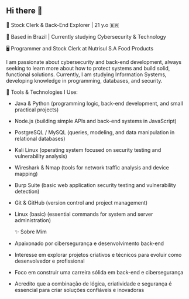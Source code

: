 ## Hi there 👋

🎨 Stock Clerk & Back-End Explorer | 21 y.o 🇧🇷

📍 Based in Brazil | Currently studying Cybersecurity & Technology

🖥️ Programmer and Stock Clerk at Nutrisul S.A Food Products

I am passionate about cybersecurity and back-end development, always seeking to learn more about how to protect systems and build solid, functional solutions.
Currently, I am studying Information Systems, developing knowledge in programming, databases, and security.

💼 Tools & Technologies I Use:

- Java & Python (programming logic, back-end development, and small practical projects)
- Node.js (building simple APIs and back-end systems in JavaScript)
- PostgreSQL / MySQL (queries, modeling, and data manipulation in relational databases)
- Kali Linux (operating system focused on security testing and vulnerability analysis)
- Wireshark & Nmap (tools for network traffic analysis and device mapping)
- Burp Suite (basic web application security testing and vulnerability detection)
- Git & GitHub (version control and project management)
- Linux (basic) (essential commands for system and server administration)

  ✨ Sobre Mim

- Apaixonado por cibersegurança e desenvolvimento back-end
- Interesse em explorar projetos criativos e técnicos para evoluir como desenvolvedor e profissional
- Foco em construir uma carreira sólida em back-end e cibersegurança
- Acredito que a combinação de lógica, criatividade e segurança é essencial para criar soluções confiáveis e inovadoras

